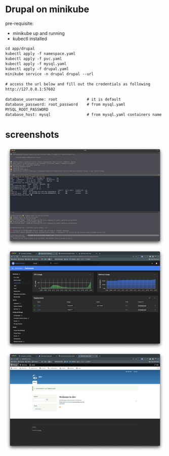 # Drupal on minikube

pre-requisite:
- minikube up and running
- kubectl installed

```
cd app/drupal
kubectl apply -f namespace.yaml
kubectl apply -f pvc.yaml
kubectl apply -f mysql.yaml
kubectl apply -f drupal.yaml
minikube service -n drupal drupal --url

# access the url below and fill out the credentials as following
http://127.0.0.1:57602

database_username: root             # it is default
database_password: root_password    # from mysql.yaml MYSQL_ROOT_PASSWORD
database_host: mysql                # from mysql.yaml containers name
```

# screenshots

![terminal](../../docs/imgs/terminal.png)
![k8s_dashboard](../../docs/imgs/k8s_dashboard.png)
![drupal](../../docs/imgs/drupal.png)
